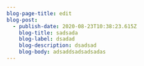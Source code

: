 ```yaml
---
blog-page-title: edit
blog-post:
  - publish-date: 2020-08-23T10:38:23.615Z
    blog-title: sadsada
    blog-label: dsadad
    blog-description: dsadsad
    blog-body: adsaddsadsadsadas
---
```

